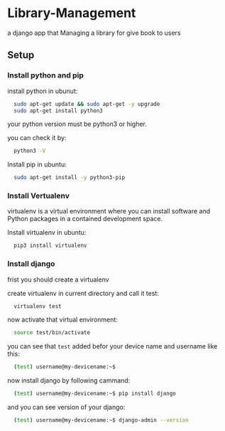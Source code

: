 # Library-Management
a django app that Managing a library for give book to users 



## Setup

### Install python and pip

install python in ubunut:
```bash
  sudo apt-get update && sudo apt-get -y upgrade
  sudo apt-get install python3
```

your python version must be python3 or higher.

you can check it by:
```bash
  python3 -V
```

Install pip in ubuntu:
```bash
  sudo apt-get install -y python3-pip
```


### Install Vertualenv

virtualenv is a virtual environment where you can install software and Python packages in a contained development space.

Install virtualenv in ubuntu:
```bash
  pip3 install virtualenv
```


### Install django

frist you should create a virtualenv

create virtualenv in current directory and call it test:
```bash
  virtualenv test
```

now activate that virtual environment:
```bash
  source test/bin/activate
```

you can see that `test` added befor your device name and username like this:
```bash
  (test) username@my-devicename:~$
```

now install django by following cammand:
```bash
  (test) username@my-devicename:~$ pip install django
```

and you can see version of your django:
```bash
  (test) username@my-devicename:~$ django-admin --version
```




